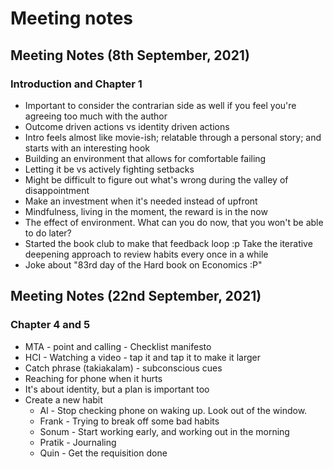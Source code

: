 # Meeting notes

## Meeting Notes (8th September, 2021)

### Introduction and Chapter 1

* Important to consider the contrarian side as well if you feel you're agreeing too much with the author
* Outcome driven actions vs identity driven actions
* Intro feels almost like movie-ish; relatable through a personal story; and starts with an interesting hook
* Building an environment that allows for comfortable failing
* Letting it be vs actively fighting setbacks
* Might be difficult to figure out what's wrong during the valley of disappointment
* Make an investment when it's needed instead of upfront
* Mindfulness, living in the moment, the reward is in the now
* The effect of environment. What can you do now, that you won't be able to do later?
* Started the book club to make that feedback loop :p Take the iterative deepening approach to review habits every once in a while
* Joke about "83rd day of the Hard book on Economics :P"

## Meeting Notes (22nd September, 2021)

### Chapter 4 and 5

* MTA - point and calling - Checklist manifesto
* HCI - Watching a video - tap it and tap it to make it larger
* Catch phrase (takiakalam) - subconscious cues
* Reaching for phone when it hurts
* It's about identity, but a plan is important too
* Create a new habit 
	* Al - Stop checking phone on waking up. Look out of the window.
	* Frank - Trying to break off some bad habits
	* Sonum - Start working early, and working out in the morning
	* Pratik - Journaling
	* Quin - Get the requisition done
